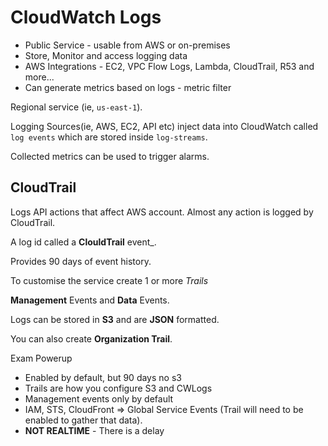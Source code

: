 # CloudWatch Logs

- Public Service - usable from AWS or on-premises
- Store, Monitor and access logging data
- AWS Integrations - EC2, VPC Flow Logs, Lambda, CloudTrail, R53 and more...
- Can generate metrics based on logs - metric filter

Regional service (ie, `us-east-1`).

Logging Sources(ie, AWS, EC2, API etc) inject data into CloudWatch called `log events` which are stored inside `log-streams`.

Collected metrics can be used to trigger alarms.

## CloudTrail

Logs API actions that affect AWS account. Almost any action is logged by CloudTrail.

A log id called a **ClouldTrail** event_.

Provides 90 days of event history.

To customise the service create 1 or more _Trails_

**Management** Events and **Data** Events.

Logs can be stored in **S3** and are **JSON** formatted.

You can also create **Organization Trail**.

Exam Powerup

- Enabled by default, but 90 days no s3
- Trails are how you configure S3 and CWLogs
- Management events only by default
- IAM, STS, CloudFront => Global Service Events (Trail will need to be enabled to gather that data).
- **NOT REALTIME** - There is a delay


